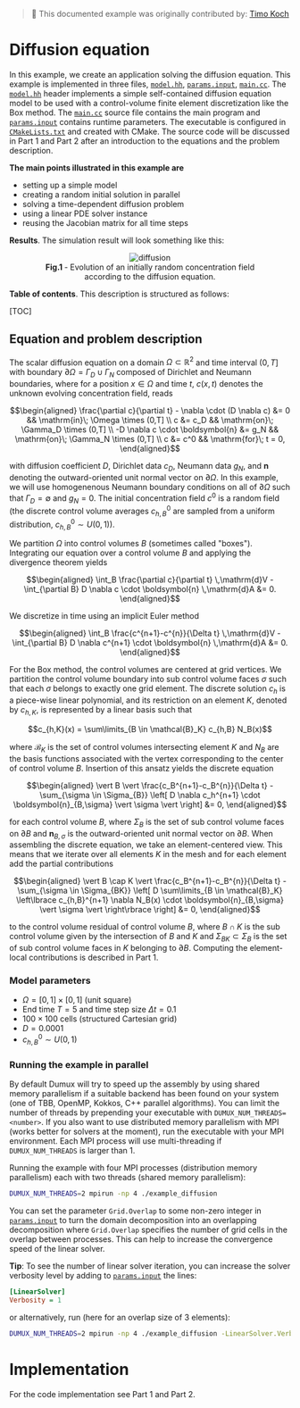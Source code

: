 > :footprints: This documented example was originally contributed by: [Timo Koch](https://timokoch.github.io/)

# Diffusion equation

In this example, we create an application solving the diffusion equation.
This example is implemented in three files, [`model.hh`](model.hh), [`params.input`](params.input), [`main.cc`](main.cc).
The [`model.hh`](model.hh) header implements a simple self-contained diffusion equation model
to be used with a control-volume finite element discretization like the Box method.
The [`main.cc`](main.cc) source file contains the main program and [`params.input`](params.input) contains
runtime parameters. The executable is configured in [`CMakeLists.txt`](CMakeLists.txt) and created with CMake.
The source code will be discussed in Part 1 and Part 2 after an introduction to the equations and the problem description.

__The main points illustrated in this example are__

* setting up a simple model
* creating a random initial solution in parallel
* solving a time-dependent diffusion problem
* using a linear PDE solver instance
* reusing the Jacobian matrix for all time steps

__Results__. The simulation result will look something like this:

<figure>
    <center>
        <img src="img/diffusion.gif" alt="diffusion"/>
        <figcaption> <b> Fig.1 </b> - Evolution of an initially random concentration field according to the diffusion equation.</figcaption>
    </center>
</figure>

__Table of contents__. This description is structured as follows:

[TOC]

## Equation and problem description

The scalar diffusion equation on a domain $\Omega \subset \mathbb{R}^2$ and time interval $(0,T]$
with boundary $\partial\Omega = \Gamma_D \cup \Gamma_N$ composed of Dirichlet and Neumann boundaries,
where for a position $x \in \Omega$ and time $t$, $c(x,t)$ denotes the unknown evolving concentration field, reads

```math
\begin{aligned}
\frac{\partial c}{\partial t} - \nabla \cdot (D \nabla c) &= 0    && \mathrm{in}\; \Omega \times (0,T] \\
                                                        c &= c_D  && \mathrm{on}\; \Gamma_D \times (0,T] \\
                         -D \nabla c \cdot \boldsymbol{n} &= g_N  && \mathrm{on}\; \Gamma_N \times (0,T] \\
                                                        c &= c^0  && \mathrm{for}\; t = 0,
\end{aligned}
```

with diffusion coefficient $D$, Dirichlet data $c_D$, Neumann data $g_N$,
and $\boldsymbol{n}$ denoting the outward-oriented unit normal vector on $\partial\Omega$.
In this example, we will use homogenenous Neumann boundary conditions
on all of $\partial\Omega$ such that $\Gamma_D = \emptyset$ and $g_N = 0$.
The initial concentration field $c^0$ is a random field (the discrete control volume
averages $c^0_{h,B}$ are sampled from a uniform distribution, $c^0_{h,B} \sim U(0,1)$).

We partition $\Omega$ into control volumes $B$ (sometimes called "boxes").
Integrating our equation over a control volume $B$ and applying the divergence theorem yields

```math
\begin{aligned}
\int_B \frac{\partial c}{\partial t} \,\mathrm{d}V - \int_{\partial B} D \nabla c \cdot \boldsymbol{n} \,\mathrm{d}A &= 0.
\end{aligned}
```

We discretize in time using an implicit Euler method

```math
\begin{aligned}
\int_B \frac{c^{n+1}-c^{n}}{\Delta t} \,\mathrm{d}V - \int_{\partial B} D \nabla c^{n+1} \cdot \boldsymbol{n} \,\mathrm{d}A &= 0.
\end{aligned}
```

For the Box method, the control volumes are centered at grid vertices. We partition the control volume boundary
into sub control volume faces $\sigma$ such that each $\sigma$ belongs to exactly one grid element. The discrete solution
$c_{h}$ is a piece-wise linear polynomial, and its restriction on an element $K$, denoted by $c_{h,K}$,
is represented by a linear basis such that

```math
c_{h,K}(x) = \sum\limits_{B \in \mathcal{B}_K} c_{h,B} N_B(x)
```

where $\mathcal{B}_K$ is the set of control volumes intersecting element $K$ and $N_B$ are the basis functions associated
with the vertex corresponding to the center of control volume $B$. Insertion of this ansatz yields the discrete equation

```math
\begin{aligned}
\vert B \vert \frac{c_B^{n+1}-c_B^{n}}{\Delta t} - \sum_{\sigma \in \Sigma_{B}} \left[ D \nabla c_h^{n+1} \cdot \boldsymbol{n}_{B,\sigma} \vert \sigma \vert \right] &= 0,
\end{aligned}
```

for each control volume $B$, where $\Sigma_{B}$ is the set of sub control volume faces on $\partial B$ and $\boldsymbol{n}_{B,\sigma}$ is the outward-oriented
unit normal vector on $\partial B$. When assembling the discrete equation, we take an element-centered view. This means that we iterate
over all elements $K$ in the mesh and for each element add the partial contributions

```math
\begin{aligned}
\vert B \cap K \vert \frac{c_B^{n+1}-c_B^{n}}{\Delta t} - \sum_{\sigma \in \Sigma_{BK}} \left[ D \sum\limits_{B \in \mathcal{B}_K} \left\lbrace c_{h,B}^{n+1} \nabla N_B(x) \cdot \boldsymbol{n}_{B,\sigma} \vert \sigma \vert \right\rbrace \right] &= 0,
\end{aligned}
```

to the control volume residual of control volume $B$, where $B \cap K$ is the sub control volume given by the intersection of $B$ and $K$
and $\Sigma_{BK} \subset \Sigma_{B}$ is the set of sub control volume faces in $K$ belonging to $\partial B$.
Computing the element-local contributions is described in Part 1.

### Model parameters

* $\Omega = [0,1]\times[0,1]$ (unit square)
* End time $T = 5$ and time step size $\Delta t = 0.1$
* $100 \times 100$ cells (structured Cartesian grid)
* $D = 0.0001$
* $c^0_{h,B} \sim U(0,1)$

### Running the example in parallel

By default Dumux will try to speed up the assembly by using shared memory parallelism if a suitable
backend has been found on your system (one of TBB, OpenMP, Kokkos, C++ parallel algorithms).
You can limit the number of threads by prepending your executable with `DUMUX_NUM_THREADS=<number>`.
If you also want to use distributed memory parallelism with MPI (works better for solvers at the moment),
run the executable with your MPI environment. Each MPI process will use multi-threading if
`DUMUX_NUM_THREADS` is larger than $1$.

Running the example with four MPI processes (distribution memory parallelism)
each with two threads (shared memory parallelism):

```sh
DUMUX_NUM_THREADS=2 mpirun -np 4 ./example_diffusion
```

You can set the parameter `Grid.Overlap` to some non-zero integer in [`params.input`](params.input)
to turn the domain decomposition into an overlapping decomposition where
`Grid.Overlap` specifies the number of grid cells in the overlap between processes.
This can help to increase the convergence speed of the linear solver.

__Tip__: To see the number of linear solver iteration, you can increase the solver verbosity level
by adding to [`params.input`](params.input) the lines:

```ini
[LinearSolver]
Verbosity = 1
```

or alternatively, run (here for an overlap size of $3$ elements):

```sh
DUMUX_NUM_THREADS=2 mpirun -np 4 ./example_diffusion -LinearSolver.Verbosity 1 -Grid.Overlap 3
```

# Implementation

For the code implementation see Part 1 and Part 2.
